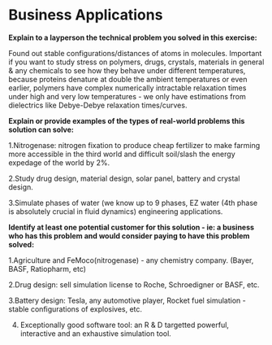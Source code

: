 # Business Applications

**Explain to a layperson the technical problem you solved in this exercise:**

Found out stable configurations/distances of atoms in molecules. Important if you want to study stress on polymers, drugs, crystals, materials in general & any chemicals to see how they behave under different temperatures, because proteins denature at double the ambient temperatures or even earlier, polymers have complex numerically intractable relaxation times under high and very low temperatures - we only have estimations from dielectrics like Debye-Debye relaxation times/curves.

**Explain or provide examples of the types of real-world problems this solution can solve:** 

  1.Nitrogenase: nitrogen fixation to produce cheap fertilizer to make farming more accessible in the third world and difficult soil/slash the energy expedage of the world by 2%.
  
  2.Study drug design, material design, solar panel, battery and crystal design.
  
  3.Simulate phases of water (we know up to 9 phases, EZ water (4th phase is absolutely crucial in fluid dynamics) engineering applications.

**Identify at least one potential customer for this solution - ie: a business who has this problem and would consider paying to have this problem solved:**

  1.Agriculture and FeMoco(nitrogenase) - any chemistry company. (Bayer, BASF, Ratiopharm, etc)
  
  2.Drug design: sell simulation license to Roche, Schroedigner or BASF, etc.
  
  3.Battery design: Tesla, any automotive player, Rocket fuel simulation - stable configurations of explosives, etc.

  4. Exceptionally good software tool: an R & D targetted powerful, interactive and an exhaustive simulation tool.  
